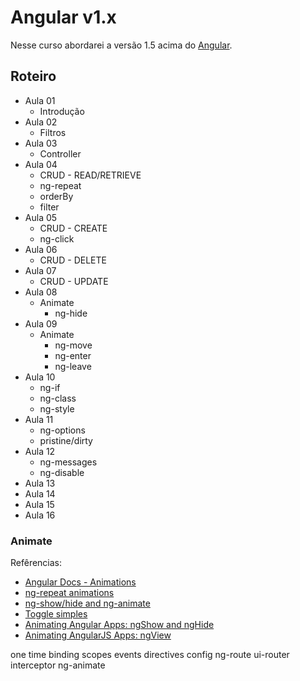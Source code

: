 # Angular v1.x

Nesse curso abordarei a versão 1.5 acima do [Angular](https://angularjs.org/).


## Roteiro

- Aula 01
  + Introdução
- Aula 02
  + Filtros
- Aula 03
  + Controller
- Aula 04
  - CRUD - READ/RETRIEVE
  - ng-repeat
  - orderBy
  - filter
- Aula 05
  - CRUD - CREATE
  - ng-click
- Aula 06
  + CRUD - DELETE
- Aula 07
  + CRUD - UPDATE
- Aula 08
  + Animate
    + ng-hide
- Aula 09
  + Animate
    + ng-move
    + ng-enter
    + ng-leave
- Aula 10
  - ng-if
  - ng-class
  - ng-style
- Aula 11
  - ng-options
  - pristine/dirty
- Aula 12
  - ng-messages
  - ng-disable
- Aula 13
- Aula 14
- Aula 15
- Aula 16

### Animate

Refêrencias:

- [Angular Docs - Animations](https://docs.angularjs.org/guide/animations)
- [ng-repeat animations](http://codepen.io/EricSimons/pen/VYGQwX)
- [ng-show/hide and ng-animate](http://jsfiddle.net/raving/hgjrmoru/)
- [Toggle simples](http://plnkr.co/edit/EGkylQ?p=preview)
- [Animating Angular Apps: ngShow and ngHide](https://scotch.io/tutorials/animating-angular-apps-ngshow-and-nghide)
- [Animating AngularJS Apps: ngView](https://scotch.io/tutorials/animating-angularjs-apps-ngview)


one time binding
scopes
events
directives
config
ng-route
ui-router
interceptor
ng-animate

